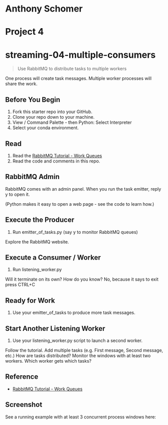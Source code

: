 # Anthony Schomer

# Project 4

# streaming-04-multiple-consumers

> Use RabbitMQ to distribute tasks to multiple workers

One process will create task messages. Multiple worker processes will share the work.

## Before You Begin

1. Fork this starter repo into your GitHub.
2. Clone your repo down to your machine.
3. View / Command Palette - then Python: Select Interpreter
4. Select your conda environment.

## Read

1. Read the [RabbitMQ Tutorial - Work Queues](https://www.rabbitmq.com/tutorials/tutorial-two-python.html)
2. Read the code and comments in this repo.

## RabbitMQ Admin

RabbitMQ comes with an admin panel. When you run the task emitter, reply y to open it.

(Python makes it easy to open a web page - see the code to learn how.)

## Execute the Producer

1. Run emitter_of_tasks.py (say y to monitor RabbitMQ queues)

Explore the RabbitMQ website.

## Execute a Consumer / Worker

1. Run listening_worker.py

Will it terminate on its own? How do you know? No, because it says to exit press CTRL+C

## Ready for Work

1. Use your emitter_of_tasks to produce more task messages.

## Start Another Listening Worker

1. Use your listening_worker.py script to launch a second worker.

Follow the tutorial.
Add multiple tasks (e.g. First message, Second message, etc.)
How are tasks distributed?
Monitor the windows with at least two workers.
Which worker gets which tasks?

## Reference

- [RabbitMQ Tutorial - Work Queues](https://www.rabbitmq.com/tutorials/tutorial-two-python.html)

## Screenshot

See a running example with at least 3 concurrent process windows here:
